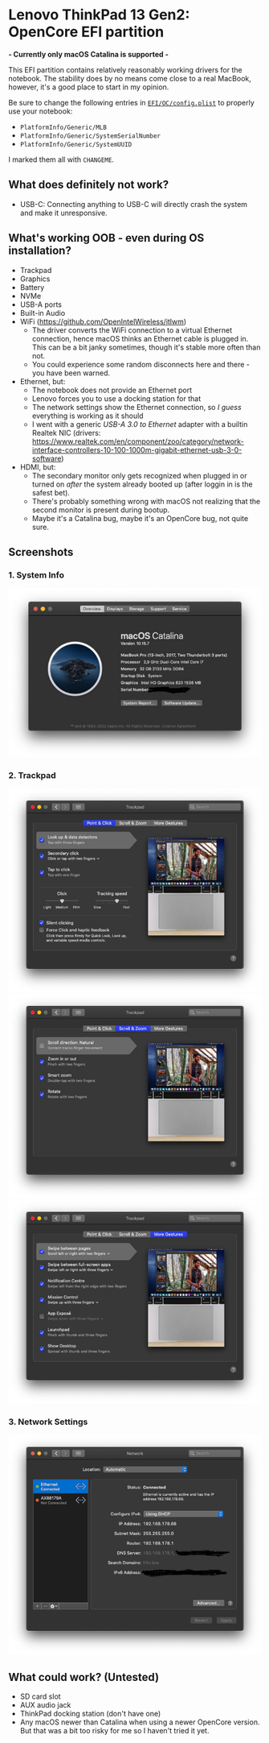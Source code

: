 # Lenovo ThinkPad 13 Gen2: OpenCore EFI partition

**- Currently only macOS Catalina is supported -**

This EFI partition contains relatively reasonably working drivers for the notebook. The stability does by no means come close to a real MacBook, however, it's a good place to start in my opinion.

Be sure to change the following entries in [`EFI/OC/config.plist`](/EFI/OC/config.plist) to properly use your notebook:
* `PlatformInfo/Generic/MLB`
* `PlatformInfo/Generic/SystemSerialNumber`
* `PlatformInfo/Generic/SystemUUID`

I marked them all with `CHANGEME`.

## What does definitely not work?
* USB-C: Connecting anything to USB-C will directly crash the system and make it unresponsive.

## What's working OOB - even during OS installation?
* Trackpad
* Graphics
* Battery
* NVMe
* USB-A ports
* Built-in Audio
* WiFi (https://github.com/OpenIntelWireless/itlwm)
    * The driver converts the WiFi connection to a virtual Ethernet connection, hence macOS thinks an Ethernet cable is plugged in. This can be a bit janky sometimes, though it's stable more often than not.
    * You could experience some random disconnects here and there - you have been warned.
* Ethernet, but:
    * The notebook does not provide an Ethernet port
    * Lenovo forces you to use a docking station for that
    * The network settings show the Ethernet connection, so *I guess* everything is working as it should
    * I went with a generic *USB-A 3.0 to Ethernet* adapter with a builtin Realtek NIC (drivers: https://www.realtek.com/en/component/zoo/category/network-interface-controllers-10-100-1000m-gigabit-ethernet-usb-3-0-software)
* HDMI, but:
    * The secondary monitor only gets recognized when plugged in or turned on *after* the system already booted up (after loggin in is the safest bet).
    * There's probably something wrong with macOS not realizing that the second monitor is present during bootup.
    * Maybe it's a Catalina bug, maybe it's an OpenCore bug, not quite sure.

## Screenshots
### 1. System Info
![01_system_info](/Screenshots/01_system_info.jpg?raw=true "System Info")

### 2. Trackpad
![02_trackpad_1](/Screenshots/02_trackpad_1.jpg?raw=true "Trackpad 1")
![02_trackpad_2](/Screenshots/02_trackpad_2.jpg?raw=true "Trackpad 2")
![02_trackpad_3](/Screenshots/02_trackpad_3.jpg?raw=true "Trackpad 3")

### 3. Network Settings
![03_network_settings](/Screenshots/03_network_settings.jpg?raw=true "Network Settings")

## What could work? (Untested)
* SD card slot
* AUX audio jack
* ThinkPad docking station (don't have one)
* Any macOS newer than Catalina when using a newer OpenCore version. But that was a bit too risky for me so I haven't tried it yet.
